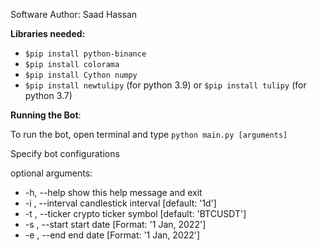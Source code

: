 Software Author: Saad Hassan

**Libraries needed:**
  - `$pip install python-binance`
  - `$pip install colorama`
  - `$pip install Cython numpy`
  - `$pip install newtulipy` (for python 3.9) or `$pip install tulipy` (for python 3.7)

**Running the Bot**:

To run the bot, open terminal and type `python main.py [arguments]`

Specify bot configurations

optional arguments:
  - -h, --help        show this help message and exit
  - -i , --interval   candlestick interval [default: '1d']
  - -t , --ticker     crypto ticker symbol [default: 'BTCUSDT']
  - -s , --start      start date [Format: '1 Jan, 2022']
  - -e , --end        end date [Format: '1 Jan, 2022']
